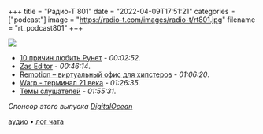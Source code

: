 +++
title = "Радио-Т 801"
date = "2022-04-09T17:51:21"
categories = ["podcast"]
image = "https://radio-t.com/images/radio-t/rt801.jpg"
filename = "rt_podcast801"
+++

![](https://radio-t.com/images/radio-t/rt801.jpg)

- [10 причин любить Рунет](https://habr.com/ru/company/ruvds/blog/659499/) - *00:02:52*.
- [Zas Editor](https://www.zeditor.app/) - *00:46:14*.
- [Remotion – виртуальный офис для хипстеров](https://www.remotion.com/) - *01:06:20*.
- [Warp - терминал 21 века](https://www.warp.dev/?ref=showhn) - *01:26:35*.
- [Темы слушателей](https://radio-t.com/p/2022/04/05/prep-801/) - *01:55:31*.

*Спонсор этого выпуска [DigitalOcean](https://do.co/radiot)*


[аудио](https://cdn.radio-t.com/rt_podcast801.mp3) • [лог чата](https://chat.radio-t.com/logs/radio-t-801.html)
<audio src="https://cdn.radio-t.com/rt_podcast801.mp3" preload="none"></audio>
